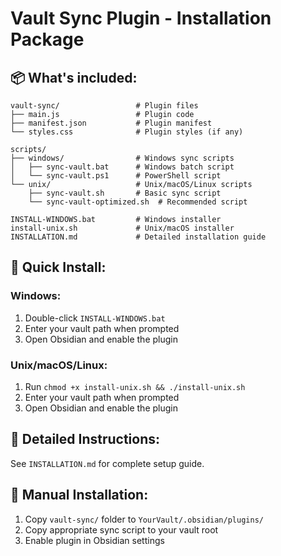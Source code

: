 # Vault Sync Plugin - Installation Package

## 📦 What's included:

```
vault-sync/                 # Plugin files
├── main.js                 # Plugin code
├── manifest.json           # Plugin manifest
└── styles.css              # Plugin styles (if any)

scripts/
├── windows/                # Windows sync scripts
│   ├── sync-vault.bat      # Windows batch script
│   └── sync-vault.ps1      # PowerShell script
└── unix/                   # Unix/macOS/Linux scripts
    ├── sync-vault.sh       # Basic sync script
    └── sync-vault-optimized.sh  # Recommended script

INSTALL-WINDOWS.bat         # Windows installer
install-unix.sh             # Unix/macOS installer
INSTALLATION.md             # Detailed installation guide
```

## 🚀 Quick Install:

### Windows:
1. Double-click `INSTALL-WINDOWS.bat`
2. Enter your vault path when prompted
3. Open Obsidian and enable the plugin

### Unix/macOS/Linux:
1. Run `chmod +x install-unix.sh && ./install-unix.sh`
2. Enter your vault path when prompted
3. Open Obsidian and enable the plugin

## 📖 Detailed Instructions:
See `INSTALLATION.md` for complete setup guide.

## 🔧 Manual Installation:
1. Copy `vault-sync/` folder to `YourVault/.obsidian/plugins/`
2. Copy appropriate sync script to your vault root
3. Enable plugin in Obsidian settings
